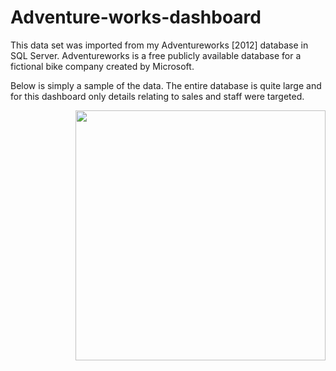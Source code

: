 <h1>Adventure-works-dashboard</h1> 
<p>This data set was imported from my Adventureworks [2012] database in SQL Server. Adventureworks is a free publicly available database for a fictional bike company created by Microsoft.

Below is simply a sample of the data. The entire database is quite large and for this dashboard only details relating to sales and staff were targeted.</p>
<img align="right" width="400" src="https://danielcorcoranssql.files.wordpress.com/2017/04/2017-04-07-16_44_14-aw2012-power-bi-desktop.png?w=1024">
